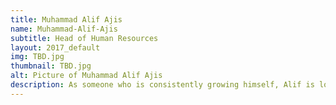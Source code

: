 ```yaml
---
title: Muhammad Alif Ajis
name: Muhammad-Alif-Ajis
subtitle: Head of Human Resources
layout: 2017_default
img: TBD.jpg
thumbnail: TBD.jpg
alt: Picture of Muhammad Alif Ajis
description: As someone who is consistently growing himself, Alif is looking forward to work in a dynamic environment that offers various challenges and new exposure. His strengths lie on his communication and leadership skills that are essential for his position as the Head of Human Resources. Back during his college years, he was appointed as part of the Student Representative Council.
---
```


